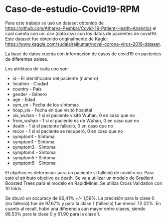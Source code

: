 # Caso-de-estudio-Covid19-RPM


Para este trabajo se usó un dataset obtenido de https://github.com/Atharva-Peshkar/Covid-19-Patient-Health-Analytics el cual cuenta con un .csv (data.csv) con los datos de pacientes de covid19.
Este dataset fue obtenido originalmente de Kagle: https://www.kaggle.com/sudalairajkumar/novel-corona-virus-2019-dataset. 

La base de datos cuenta con información de casos de covid19 en pacientes de diferentes paises. 

Los atribtuos de cada uno son:

<ul>
  <li>id - El identificador del paciente (número)</li>
<li>location - Ciudad</li>
<li>country - País</li>
<li>gender - Género</li>
<li>age - Edad</li>
<li>sym_on - Fecha de los síntomas</li>
<li>hosp_vis - Fecha en que visitó hospital</li>
<li>vis_wuhan - 1 si el paciente visitó Wuhan, 0 en caso que no</li>
<li>from_wuhan - 1 si el paciente es de Wuhan, 0 en caso que no</li>
<li>death - 1 si el paciente falleció, 0 en caso que no</li>
<li>recov - 1 si el paciente se recuperó, 0 en caso que no</li>
<li>symptom1 - Síntoma</li>
<li>symptom1 - Síntoma</li>
<li>symptom3 - Síntoma</li>
<li>symptom4 - Síntoma</li>
<li>symptom5 - Síntoma</li>
<li>symptom6 - Síntoma</li>
</ul>

El objetivo es determinar para un paciente si falleció de covid o no. Para esto el atributo objetivo es death. Se va a utilizar un modelo de Gradient Boosted Trees para el modelo en RapidMiner.
Se utiliza Cross Validation con 10 folds.

Se obuvó un accuracy de 96,41% +/- 1,59%. La precisión para la clase 0 (no falleció) fue de 97.67% y para la clase 1 (falleció) fue menor 72.22%. En cuanto al recall, hubo una diferencia aún mayor entre clases, siendo 98.53% para la clase 0 y 61.90 para la clase 1.



